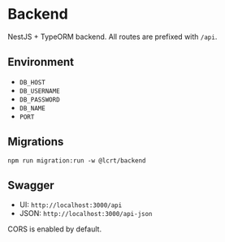 # Backend

NestJS + TypeORM backend. All routes are prefixed with `/api`.

## Environment

- `DB_HOST`
- `DB_USERNAME`
- `DB_PASSWORD`
- `DB_NAME`
- `PORT`

## Migrations

```
npm run migration:run -w @lcrt/backend
```

## Swagger

- UI: `http://localhost:3000/api`
- JSON: `http://localhost:3000/api-json`

CORS is enabled by default.
